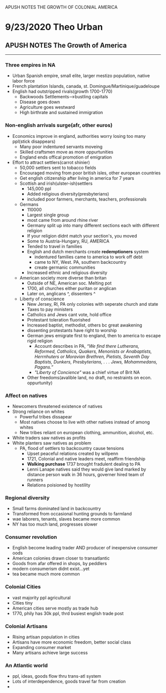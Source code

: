 APUSH NOTES THE GROWTH OF COLONIAL AMERICA

# 9/23/2020 Theo Urban
## APUSH NOTES The Growth of America
***
### Three empires in NA
 - Urban Spanish empire, small elite, larger mestizo population, native labor force
 - French plantation Islands, canada, st. Domingue/Martinique/guadeloupe
 - English had outstripped rivals(growth 1700-1770)
	 - Backwoods Settlements-->bustling capitals
	 - Disease goes down
	 - Agriculture goes westward
	 - High birthrate and sustained immigration

### Non-english arrivals surge(afr, other euros)
 - Economics improve in england, authorities worry losing too many ppl(stick disappears)
	 - Many poor indentured servants moveing
	 - Skilled craftsmen move as more oppurtunities
	 - England ends offical promotion of emigration
 - Effort to attract settlers(carrot shinier)
	 - 50,000 settlers sent to tobacco fields
	 - Encouraged moving from poor british isles, other european countries
	 - Get english citizenship after living in america for 7 years
	 - Scottish and irish(ulster-ish)settlers
		 - 145,000 ppl
		 - Added religious diversity(presbyterians)
		 - included poor farmers, merchants, teachers, professionals
	 - Germans
		 - 110000
		 - Largest single group
		 - most came from around rhine river
		 - Germany split up into many different sections each with different religion
		 - If your religion didnt match your section's, you moved
		 - Some to Austria-Hungary, RU, AMERICA
		 - Tended to travel in families
		 - English and dutch merchants create **redemptioners** system
			 - indentured families came to america to work off debt
			 - came to NY, West. PA, southern backcountry
			 - create germanic communities
		 - Increased ethnic and religious diversity
	 - American society more diverse than britan
		 - Outside of NE, American soc. Melting pot
		 - 1700, all churches either puritan or anglican
		 - Later on, anglicans ^, dissenters ^
	 - Liberty of conscience
		 - New Jersey, RI, PA only colonies with seperate church and state
		 - Taxes to pay ministers
		 - Catholics and Jews cant vote, hold office
		 - Protestant toleration fluorished
		 - Increased baptist, methodist, others bc great awakening
		 - dissenting protestants have right to worship
		 - German jews emigrate first to england, then to america to escape rigid religion
			 - Account describes in PA, *“We find there Lutherans, Reformed, Catholics, Quakers, Menonists or Anabaptists, Herrnhuters or Moravian Brethren, Pietists, Seventh Day Baptists, Dunkers, Presbyterians, . . . Jews, Mohammedans, Pagans.”*
			 - *"Liberty of Concience"* was a chief virtue of Brit NA
		 - Other freedoms(avalible land, no draft, no restraints on econ. oppurtunity)

### Affect on natives
 - Newcomers threatened existence of natives
 - Strong reliance on whites
	 - Powerful tribes dissapear
	 - Most natives choose to live with other natives instead of among whites
	 - New tribes reliant on european clothing, ammunition, alcohol, etc.
 - White traders saw natives as profits
 - White planters saw natives as problem
	 - PA, flood of settlers to backcountry cause tensions
		 - Upset peaceful relations created by willpenn
		 - 1721, Colonial and native leaders meet, reaffirm friendship
		 - **Walking purchase** 1737 brought fradulent dealing to PA
		 - Lenni Lanape natives said they would give land marked by distance person walk in 36 hours, governer hired team of runners
		 - Relations poisioned by hostility

### Regional diversity
 - Small farms dominated land in backcountry
 - Transformed from occasional hunting grounds to farmland
 - wae laborers, tenants, slaves became more common
 - NY has too much land, progresses slower

### Consumer revolution
 - English become leading trader AND producer of inexpensive consumer oods
 - American colonies drawn closer to transatlantic
 - Goods from afar offered in shops, by peddlers
 - modern consumerism didnt exist...yet
 - tea became much more common

### Colonial Cities
 - vast majority ppl agricultural
 - Cities tiny
 - American cities serve mostly as trade hub
 - 1770, phily has 30k ppl, thrd busiest english trade post

### Colonial Artisans
 - Rising artisan population in cities
 - Artisans have more economic freedom, better social class
 - Expanding consumer market
 - Many artisans achieve large success

### An Atlantic world
 - ppl, ideas, goods flow thru trans-atl system
 - Lots of interdependence, goods travel far from creation
 - 